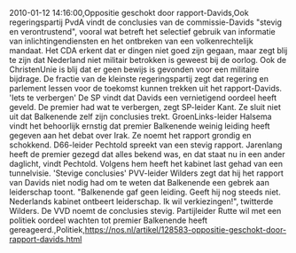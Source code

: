 2010-01-12 14:16:00,Oppositie geschokt door rapport-Davids,Ook regeringspartij PvdA vindt de conclusies van de commissie-Davids "stevig en verontrustend", vooral wat betreft het selectief gebruik van informatie van inlichtingendiensten en het ontbreken van een volkenrechtelijk mandaat. Het CDA erkent dat er dingen niet goed zijn gegaan, maar zegt blij te zijn dat Nederland niet militair betrokken is geweest bij de oorlog. Ook de ChristenUnie is blij dat er geen bewijs is gevonden voor een militaire bijdrage. De fractie van de kleinste regeringspartij zegt dat regering en parlement lessen voor de toekomst kunnen trekken uit het rapport-Davids. 'Iets te verbergen' De SP vindt dat Davids een vernietigend oordeel heeft geveld. De premier had wat te verbergen, zegt SP-leider Kant. Ze sluit niet uit dat Balkenende zelf zijn conclusies trekt. GroenLinks-leider Halsema vindt het behoorlijk ernstig dat premier Balkenende weinig leiding heeft gegeven aan het debat over Irak. Ze noemt het rapport grondig en schokkend. D66-leider Pechtold spreekt van een stevig rapport. Jarenlang heeft de premier gezegd dat alles bekend was, en dat staat nu in een ander daglicht, vindt Pechtold. Volgens hem heeft het kabinet last gehad van een tunnelvisie. 'Stevige conclusies' PVV-leider Wilders zegt dat hij het rapport van Davids niet nodig had om te weten dat Balkenende een gebrek aan leiderschap toont. "Balkenende gaf geen leiding. Geeft hij nog steeds niet. Nederlands kabinet ontbeert leiderschap. Ik wil verkiezingen!", twitterde Wilders. De VVD noemt de conclusies stevig. Partijleider Rutte wil met een politiek oordeel wachten tot premier Balkenende heeft gereageerd.,Politiek,https://nos.nl/artikel/128583-oppositie-geschokt-door-rapport-davids.html